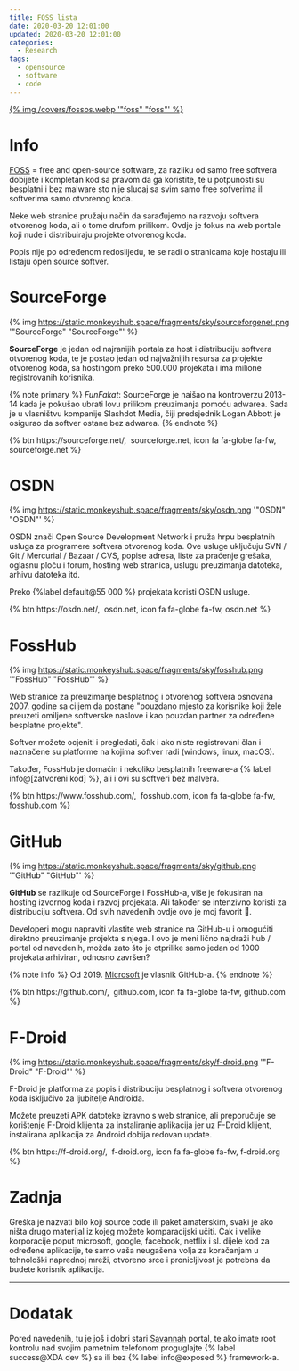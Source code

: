 ```yaml
---
title: FOSS lista
date: 2020-03-20 12:01:00
updated: 2020-03-20 12:01:00
categories:
  - Research
tags:
  - opensource
  - software
  - code
---
```

<a href="opensource_foss_lista" aria-label="pročitaj" title="FOSS lista">{% img /covers/fossos.webp '"foss" "foss"' %}</a>

<!--more-->

# Info

[FOSS](https://en.wikipedia.org/wiki/Free_and_open-source_software) = free and open-source software, za razliku od samo free softvera dobijete i kompletan kod sa pravom da ga koristite, te u potpunosti su besplatni i bez malware sto nije slucaj sa svim samo free sofverima ili softverima samo otvorenog koda.

Neke web stranice pružaju način da sarađujemo na razvoju softvera otvorenog koda, ali o tome drufom prilikom. Ovdje je fokus na web portale koji nude i distribuiraju projekte otvorenog koda.

Popis nije po određenom redoslijedu, te se radi o stranicama koje hostaju ili listaju open source softver.

# SourceForge

{% img https://static.monkeyshub.space/fragments/sky/sourceforgenet.png '"SourceForge" "SourceForge"' %}

**SourceForge** je jedan od najranijih portala za host i distribuciju softvera otvorenog koda, te je postao jedan od najvažnijih resursa za projekte otvorenog koda, sa hostingom preko 500.000 projekata i ima milione registrovanih korisnika.

{% note primary %}
*FunFakat*:
SourceForge je naišao na kontroverzu 2013-14 kada je pokušao ubrati lovu prilikom preuzimanja pomoću adwarea. Sada je u vlasništvu kompanije Slashdot Media, čiji predsjednik Logan Abbott je osigurao da softver ostane bez adwarea.
{% endnote %}

<p class="centar">{% btn https://sourceforge.net/, &nbsp;sourceforge.net, icon fa fa-globe fa-fw, sourceforge.net %}</p>

# OSDN

{% img https://static.monkeyshub.space/fragments/sky/osdn.png '"OSDN" "OSDN"' %}

OSDN znači Open Source Development Network i pruža hrpu besplatnih usluga za programere softvera otvorenog koda. Ove usluge uključuju SVN / Git / Mercurial / Bazaar / CVS, popise adresa, liste za praćenje grešaka, oglasnu ploču i forum, hosting web stranica, uslugu preuzimanja datoteka, arhivu datoteka itd.

Preko {%label default@55 000 %} projekata koristi OSDN usluge.

<p class="centar">{% btn https://osdn.net/, &nbsp;osdn.net, icon fa fa-globe fa-fw, osdn.net %}</p>

# FossHub

{% img https://static.monkeyshub.space/fragments/sky/fosshub.png '"FossHub" "FossHub"' %}

Web stranice za preuzimanje besplatnog i otvorenog softvera osnovana 2007. godine sa ciljem da postane "pouzdano mjesto za korisnike koji žele preuzeti omiljene softverske naslove i kao pouzdan partner za određene besplatne projekte".

Softver možete ocjeniti i pregledati, čak i ako niste registrovani član i naznačene su platforme na kojima softver radi (windows, linux, macOS).

Također, FossHub je domaćin i nekoliko besplatnih freeware-a {% label info@[zatvoreni kod] %}, ali i ovi su softveri bez malvera.

<p class="centar">{% btn https://www.fosshub.com/, &nbsp;fosshub.com, icon fa fa-globe fa-fw, fosshub.com %}</p>

# GitHub

{% img https://static.monkeyshub.space/fragments/sky/github.png '"GitHub" "GitHub"' %}

**GitHub** se razlikuje od SourceForge i FossHub-a, više je fokusiran na hosting izvornog koda i razvoj projekata. Ali također se intenzivno koristi za distribuciju softvera. Od svih navedenih ovdje ovo je moj favorit :speak_no_evil:.

Developeri mogu napraviti vlastite web stranice na GitHub-u i omogućiti direktno preuzimanje projekta s njega. I ovo je meni lično najdraži hub / portal od navedenih, možda zato što je otprilike samo jedan od 1000 projekata arhiviran, odnosno završen?

{% note info %}
Od 2019. [Microsoft](https://www.microsoft.com/en-us/windows/windows-11) je vlasnik GitHub-a.
{% endnote %}

<p class="centar">{% btn https://github.com/, &nbsp;github.com, icon fa fa-globe fa-fw, github.com %}</p>

# F-Droid

{% img https://static.monkeyshub.space/fragments/sky/f-droid.png '"F-Droid" "F-Droid"' %}

F-Droid je platforma za popis i distribuciju besplatnog i softvera otvorenog koda isključivo za ljubitelje Androida.

Možete preuzeti APK datoteke izravno s web stranice, ali preporučuje se korištenje F-Droid klijenta za instaliranje aplikacija jer uz F-Droid klijent, instalirana aplikacija za Android dobija redovan update.

<p class="centar">{% btn https://f-droid.org/, &nbsp;f-droid.org, icon fa fa-globe fa-fw, f-droid.org %}</p>

# Zadnja

Greška je nazvati bilo koji source code ili paket amaterskim, svaki je ako ništa drugo materijal iz kojeg možete komparacijski učiti. Čak i velike korporacije poput microsoft, google, facebook, netflix i sl. dijele kod za određene aplikacije, te samo vaša neugašena volja za koračanjam u tehnološki naprednoj mreži, otvoreno srce i pronicljivost je potrebna da budete korisnik aplikacija.

---

# Dodatak

Pored navedenih, tu je još i dobri stari [Savannah](https://savannah.gnu.org/) portal, te ako imate root kontrolu nad svojim pametnim telefonom proguglajte {% label success@XDA dev %} sa ili bez {% label info@exposed %} framework-a.
